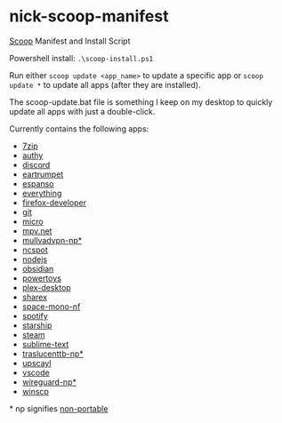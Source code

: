 # nick-scoop-manifest

[Scoop](https://scoop.sh/#/) Manifest and Install Script

Powershell install:
`.\scoop-install.ps1`

Run either `scoop update <app_name>` to update a specific app or `scoop update *` to update all apps (after they are installed).

The scoop-update.bat file is something I keep on my desktop to quickly update all apps with just a double-click.

Currently contains the following apps:

- [7zip](https://www.7-zip.org/)
- [authy](https://authy.com)
- [discord](https://discord.com/)
- [eartrumpet](https://github.com/File-New-Project/EarTrumpet)
- [espanso](https://espanso.org/)
- [everything](https://www.voidtools.com/)
- [firefox-developer](https://www.mozilla.org/en-US/firefox/developer/)
- [git](https://gitforwindows.org/)
- [micro](https://micro-editor.github.io/)
- [mpv.net](https://github.com/mpvnet-player/mpv.net)
- [mullvadvpn-np\*](mullvad.net/en)
- [ncspot](https://github.com/hrkfdn/ncspot)
- [nodejs](nodejs.org)
- [obsidian](obsidian.md)
- [powertoys](https://github.com/microsoft/PowerToys)
- [plex-desktop](https://www.plex.tv/apps-devices/#modal-devices-plex-for-windows)
- [sharex](https://getsharex.com/)
- [space-mono-nf](https://github.com/ryanoasis/nerd-fonts)
- [spotify](https://spotify.com)
- [starship](https://starship.rs)
- [steam](https://store.steampowered.com)
- [sublime-text](https://www.sublimetext.com/)
- [traslucenttb-np\*](https://github.com/TranslucentTB/TranslucentTB)
- [upscayl](https://github.com/upscayl/upscayl)
- [vscode](https://code.visualstudio.com/)
- [wireguard-np\*](https://www.wireguard.com/)
- [winscp](https://winscp.net/)

\* np signifies [non-portable](https://github.com/ScoopInstaller/Nonportable)

